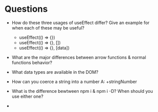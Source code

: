 # Questions

- How do these three usages of useEffect differ? Give an example for when each of these may be useful?

  - useEffect(() => {})
  - useEffect(() => {}, [])
  - useEffect(() => {}, [data])

- What are the major differences between arrow functions & normal functions behavior?

- What data types are available in the DOM?

- How can you coerce a string into a number
  A: +stringNumber

- What is the difference bewtween npm i & npm i -D? When should you use either one?

-
